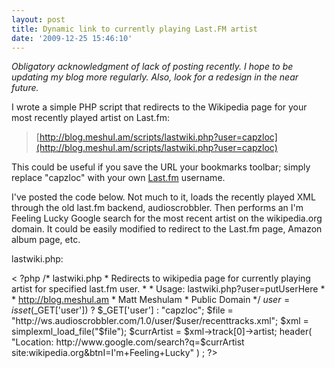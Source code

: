```yaml
---
layout: post
title: Dynamic link to currently playing Last.FM artist
date: '2009-12-25 15:46:10'
---
```



*Obligatory acknowledgment of lack of posting recently. I hope to be updating my blog more regularly. Also, look for a redesign in the near future.*

I wrote a simple PHP script that redirects to the Wikipedia page for your most recently played artist on Last.fm:

> [http://blog.meshul.am/scripts/lastwiki.php?user=capzloc](http://blog.meshul.am/scripts/lastwiki.php?user=capzloc)

This could be useful if you save the URL your bookmarks toolbar; simply replace "capzloc" with your own [Last.fm](http://last.fm/) username.

I've posted the code below. Not much to it, loads the recently played XML through the old last.fm backend, audioscrobbler. Then performs an I'm Feeling Lucky Google search for the most recent artist on the wikipedia.org domain. It could be easily modified to redirect to the Last.fm page, Amazon album page, etc.

lastwiki.php:

< ?php /* lastwiki.php * Redirects to wikipedia page for currently playing artist for specified last.fm user. * * Usage: lastwiki.php?user=putUserHere * * http://blog.meshul.am * Matt Meshulam * Public Domain */ $user = isset($_GET['user']) ? $_GET['user'] : "capzloc"; $file = "http://ws.audioscrobbler.com/1.0/user/$user/recenttracks.xml"; $xml = simplexml_load_file("$file"); $currArtist = $xml->track[0]->artist; header( "Location: http://www.google.com/search?q=$currArtist site:wikipedia.org&btnI=I'm+Feeling+Lucky" ) ; ?>


